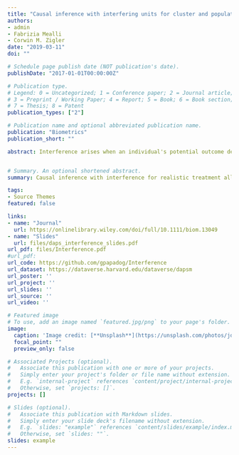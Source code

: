 ```yaml
---
title: "Causal inference with interfering units for cluster and population level treatment allocation programs"
authors:
- admin
- Fabrizia Mealli
- Corwin M. Zigler
date: "2019-03-11"
doi: ""

# Schedule page publish date (NOT publication's date).
publishDate: "2017-01-01T00:00:00Z"

# Publication type.
# Legend: 0 = Uncategorized; 1 = Conference paper; 2 = Journal article;
# 3 = Preprint / Working Paper; 4 = Report; 5 = Book; 6 = Book section;
# 7 = Thesis; 8 = Patent
publication_types: ["2"]

# Publication name and optional abbreviated publication name.
publication: "Biometrics"
publication_short: ""

abstract: Interference arises when an individual's potential outcome depends on the individual treatment level, but also on the treatment level of others. A common assumption in the causal inference literature in the presence of interference is partial interference, implying that the population can be partitioned in clusters of individuals whose potential outcomes only depend on the treatment of units within the same cluster. Previous literature has defined average potential outcomes under counterfactual scenarios where treatments are randomly allocated to units within a cluster. However, within clusters there may be units that are more or less likely to receive treatment based on covariates or neighbors’ treatment. We define new estimands that describe average potential outcomes for realistic counterfactual treatment allocation programs, extending existing estimands to take into consideration the units’ covariates and dependence between units’ treatment assignment. We further propose entirely new estimands for population‐level interventions over the collection of clusters, which correspond in the motivating setting to regulations at the federal (vs. cluster or regional) level. We discuss these estimands, propose unbiased estimators and derive asymptotic results as the number of clusters grows. For a small number of observed clusters, a bootstrap approach for confidence intervals is proposed. Finally, we estimate effects in a comparative effectiveness study of power plant emission reduction technologies on ambient ozone pollution.


# Summary. An optional shortened abstract.
summary: Causal inference with interference for realistic treatment allocation programs. Evaluating the comparitive effectiveness of power plant emission reduction strategies for reducing ambient ozone concentrations.

tags:
- Source Themes
featured: false

links:
- name: "Journal"
  url: https://onlinelibrary.wiley.com/doi/full/10.1111/biom.13049
- name: "Slides"
  url: files/daps_interference_slides.pdf
url_pdf: files/Interference.pdf
#url_pdf: 
url_code: https://github.com/gpapadog/Interference
url_dataset: https://dataverse.harvard.edu/dataverse/dapsm
url_poster: ''
url_project: ''
url_slides: ''
url_source: ''
url_video: ''

# Featured image
# To use, add an image named `featured.jpg/png` to your page's folder. 
image:
  caption: 'Image credit: [**Unsplash**](https://unsplash.com/photos/jdD8gXaTZsc)'
  focal_point: ""
  preview_only: false

# Associated Projects (optional).
#   Associate this publication with one or more of your projects.
#   Simply enter your project's folder or file name without extension.
#   E.g. `internal-project` references `content/project/internal-project/index.md`.
#   Otherwise, set `projects: []`.
projects: []

# Slides (optional).
#   Associate this publication with Markdown slides.
#   Simply enter your slide deck's filename without extension.
#   E.g. `slides: "example"` references `content/slides/example/index.md`.
#   Otherwise, set `slides: ""`.
slides: example
---
```

